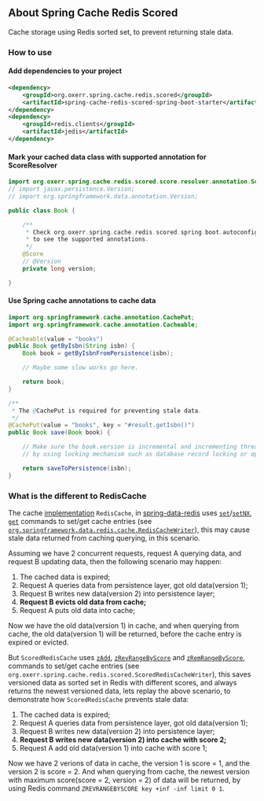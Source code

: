 ## About Spring Cache Redis Scored
Cache storage using Redis sorted set, to prevent returning stale data.

### How to use

#### Add dependencies to your project

```xml
<dependency>
	<groupId>org.oxerr.spring.cache.redis.scored</groupId>
	<artifactId>spring-cache-redis-scored-spring-boot-starter</artifactId>
</dependency>
<dependency>
	<groupId>redis.clients</groupId>
	<artifactId>jedis</artifactId>
</dependency>
```

#### Mark your cached data class with supported annotation for ScoreResolver

```java
import org.oxerr.spring.cache.redis.scored.score.resolver.annotation.Score;
// import javax.persistence.Version;
// import org.springframework.data.annotation.Version;

public class Book {

	/**
	 * Check org.oxerr.spring.cache.redis.scored.spring.boot.autoconfigure.DefaultScoreResolver
	 * to see the supported annotations.
	 */
	@Score
	// @Version
	private long version;

}
```

#### Use Spring cache annotations to cache data
```java
import org.springframework.cache.annotation.CachePut;
import org.springframework.cache.annotation.Cacheable;

@Cacheable(value = "books")
public Book getByIsbn(String isbn) {
	Book book = getByIsbnFromPersistence(isbn);

	// Maybe some slow works go here.

	return book;
}

/**
 * The @CachePut is required for preventing stale data.
 */
@CachePut(value = "books", key = "#result.getIsbn()")
public Book save(Book book) {

	// Make sure the book.version is incremental and incrementing thread-safely,
	// by using locking mechanism such as database record locking or optimistic locking.

	return saveToPersistence(isbn);
}
```

### What is the different to RedisCache

The cache [implementation](https://docs.spring.io/spring-data/data-redis/docs/current/reference/html/#redis:support:cache-abstraction) `RedisCache`,
in [spring-data-redis](https://spring.io/projects/spring-data-redis) uses
[`set`](https://redis.io/commands/set)/[`setNX`](https://redis.io/commands/setnx),
[`get`](https://redis.io/commands/get)
commands to set/get cache entries
(see [`org.springframework.data.redis.cache.RedisCacheWriter`](https://github.com/spring-projects/spring-data-redis/blob/main/src/main/java/org/springframework/data/redis/cache/DefaultRedisCacheWriter.java)),
this may cause stale data returned from caching querying, in this scenario.

Assuming we have 2 concurrent requests,
request A querying data, and request B updating data,
then the following scenario may happen:

1. The cached data is expired;
2. Request A queries data from persistence layer, got old data(version 1);
3. Request B writes new data(version 2) into persistence layer;
4. **Request B evicts old data from cache;**
5. Request A puts old data into cache;

Now we have the old data(version 1) in cache,
and when querying from cache, the old data(version 1) will be returned,
before the cache entry is expired or evicted.

But `ScoredRedisCache` uses
[`zAdd`](https://redis.io/commands/zadd),
[`zRevRangeByScore`](https://redis.io/commands/zrevrangebyscore)
and [`zRemRangeByScore`](https://redis.io/commands/zremrangebyscore),
commands to set/get cache entries
(see `org.oxerr.spring.cache.redis.scored.ScoredRedisCacheWriter`),
this saves versioned data as sorted set in Redis with different scores,
and always returns the newest versioned data, lets replay the above scenario,
to demonstrate how `ScoredRedisCache` prevents stale data:

1. The cached data is expired;
2. Request A queries data from persistence layer, got old data(version 1);
3. Request B writes new data(version 2) into persistence layer;
4. **Request B writes new data(version 2) into cache with score 2;**
5. Request A add old data(version 1) into cache with score 1;

Now we have 2 verions of data in cache,
the version 1 is score = 1, and the version 2 is score = 2.
And when querying from cache,
the newest version with maximum score(score = 2, version = 2) of data
will be returned,
by using Redis command `ZREVRANGEBYSCORE key +inf -inf limit 0 1`.
